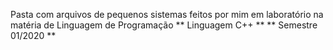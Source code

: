 Pasta com arquivos de pequenos sistemas feitos por mim em laboratório na matéria de Linguagem de Programação
** Linguagem C++ **
** Semestre 01/2020 **
